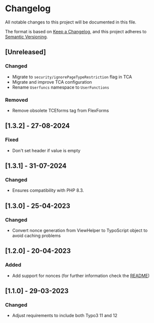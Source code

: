 # Changelog

All notable changes to this project will be documented in this file.

The format is based on [Keep a Changelog](https://keepachangelog.com/en/1.0.0/),
and this project adheres to [Semantic Versioning](https://semver.org/spec/v2.0.0.html).

## [Unreleased]

### Changed
- Migrate to `security/ignorePageTypeRestriction` flag in TCA
- Migrate and improve TCA configuration
- Rename `Userfuncs` namespace to `UserFunctions`

### Removed
- Remove obsolete TCEforms tag from FlexForms

## [1.3.2] - 27-08-2024

### Fixed
- Don't set header if value is empty

## [1.3.1] - 31-07-2024

### Changed
- Ensures compatibility with PHP 8.3.

## [1.3.0] - 25-04-2023

### Changed
- Convert nonce generation from ViewHelper to TypoScript object to avoid caching problems

## [1.2.0] - 20-04-2023

### Added
- Add support for nonces (for further information check the [README](README.md))

## [1.1.0] - 29-03-2023

### Changed
- Adjust requirements to include both Typo3 11 and 12
